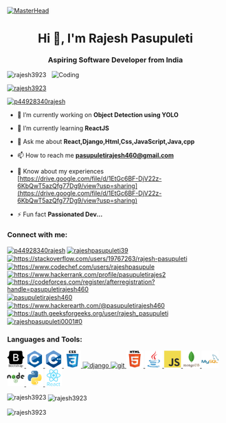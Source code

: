 [![MasterHead](https://media.giphy.com/media/v1.Y2lkPTc5MGI3NjExbjRqcGh0dmRtcnl5cDZsMXB6M3FrNnliOHAwZmw2YzByeHlwcHpieCZlcD12MV9pbnRlcm5hbF9naWZfYnlfaWQmY3Q9Zw/qgQUggAC3Pfv687qPC/giphy.gif)](https://rishavchanda.io)
<h1 align="center">Hi 👋, I'm Rajesh Pasupuleti</h1>
<h3 align="center">Aspiring Software Developer from India</h3>
<img align="right" alt="Coding" width="400" src="https://cdn.dribbble.com/users/1162077/screenshots/3848914/programmer.gif"/>

<p align="left"> <img src="https://komarev.com/ghpvc/?username=rajesh3923&label=Profile%20views&color=0e75b6&style=flat" alt="rajesh3923" /> </p>

<p align="left"> <a href="https://github.com/ryo-ma/github-profile-trophy"><img src="https://github-profile-trophy.vercel.app/?username=rajesh3923" alt="rajesh3923" /></a> </p>

<p align="left"> <a href="https://twitter.com/p44928340rajesh" target="blank"><img src="https://img.shields.io/twitter/follow/p44928340rajesh?logo=twitter&style=for-the-badge" alt="p44928340rajesh" /></a> </p>

- 🔭 I’m currently working on **Object Detection using YOLO**

- 🌱 I’m currently learning **ReactJS**

- 💬 Ask me about **React,Django,Html,Css,JavaScript,Java,cpp**

- 📫 How to reach me **pasupuletirajesh460@gmail.com**

- 📄 Know about my experiences [https://drive.google.com/file/d/1EtGc6BF-DjV22z-6KbQwT5azQfg77Dg9/view?usp=sharing](https://drive.google.com/file/d/1EtGc6BF-DjV22z-6KbQwT5azQfg77Dg9/view?usp=sharing)

- ⚡ Fun fact **Passionated Dev...**

<h3 align="left">Connect with me:</h3>
<p align="left">
<a href="https://twitter.com/p44928340rajesh" target="blank"><img align="center" src="https://raw.githubusercontent.com/rahuldkjain/github-profile-readme-generator/master/src/images/icons/Social/twitter.svg" alt="p44928340rajesh" height="30" width="40" /></a>
<a href="https://linkedin.com/in/rajeshpasupuleti39" target="blank"><img align="center" src="https://raw.githubusercontent.com/rahuldkjain/github-profile-readme-generator/master/src/images/icons/Social/linked-in-alt.svg" alt="rajeshpasupuleti39" height="30" width="40" /></a>
<a href="https://stackoverflow.com/users/https://stackoverflow.com/users/19767263/rajesh-pasupuleti" target="blank"><img align="center" src="https://raw.githubusercontent.com/rahuldkjain/github-profile-readme-generator/master/src/images/icons/Social/stack-overflow.svg" alt="https://stackoverflow.com/users/19767263/rajesh-pasupuleti" height="30" width="40" /></a>
<a href="https://www.codechef.com/users/https://www.codechef.com/users/rajeshpasupule" target="blank"><img align="center" src="https://cdn.jsdelivr.net/npm/simple-icons@3.1.0/icons/codechef.svg" alt="https://www.codechef.com/users/rajeshpasupule" height="30" width="40" /></a>
<a href="https://www.hackerrank.com/https://www.hackerrank.com/profile/pasupuletirajes2" target="blank"><img align="center" src="https://raw.githubusercontent.com/rahuldkjain/github-profile-readme-generator/master/src/images/icons/Social/hackerrank.svg" alt="https://www.hackerrank.com/profile/pasupuletirajes2" height="30" width="40" /></a>
<a href="https://codeforces.com/profile/https://codeforces.com/register/afterregistration?handle=pasupuletirajesh460" target="blank"><img align="center" src="https://raw.githubusercontent.com/rahuldkjain/github-profile-readme-generator/master/src/images/icons/Social/codeforces.svg" alt="https://codeforces.com/register/afterregistration?handle=pasupuletirajesh460" height="30" width="40" /></a>
<a href="https://www.leetcode.com/pasupuletirajesh460" target="blank"><img align="center" src="https://raw.githubusercontent.com/rahuldkjain/github-profile-readme-generator/master/src/images/icons/Social/leet-code.svg" alt="pasupuletirajesh460" height="30" width="40" /></a>
<a href="https://www.hackerearth.com/https://www.hackerearth.com/@pasupuletirajesh460" target="blank"><img align="center" src="https://raw.githubusercontent.com/rahuldkjain/github-profile-readme-generator/master/src/images/icons/Social/hackerearth.svg" alt="https://www.hackerearth.com/@pasupuletirajesh460" height="30" width="40" /></a>
<a href="https://auth.geeksforgeeks.org/user/https://auth.geeksforgeeks.org/user/rajesh_pasupuleti" target="blank"><img align="center" src="https://raw.githubusercontent.com/rahuldkjain/github-profile-readme-generator/master/src/images/icons/Social/geeks-for-geeks.svg" alt="https://auth.geeksforgeeks.org/user/rajesh_pasupuleti" height="30" width="40" /></a>
<a href="https://discord.gg/rajeshpasupuleti0001#0" target="blank"><img align="center" src="https://raw.githubusercontent.com/rahuldkjain/github-profile-readme-generator/master/src/images/icons/Social/discord.svg" alt="rajeshpasupuleti0001#0" height="30" width="40" /></a>
</p>

<h3 align="left">Languages and Tools:</h3>
<p align="left"> <a href="https://getbootstrap.com" target="_blank" rel="noreferrer"> <img src="https://raw.githubusercontent.com/devicons/devicon/master/icons/bootstrap/bootstrap-plain-wordmark.svg" alt="bootstrap" width="40" height="40"/> </a> <a href="https://www.cprogramming.com/" target="_blank" rel="noreferrer"> <img src="https://raw.githubusercontent.com/devicons/devicon/master/icons/c/c-original.svg" alt="c" width="40" height="40"/> </a> <a href="https://www.w3schools.com/cpp/" target="_blank" rel="noreferrer"> <img src="https://raw.githubusercontent.com/devicons/devicon/master/icons/cplusplus/cplusplus-original.svg" alt="cplusplus" width="40" height="40"/> </a> <a href="https://www.w3schools.com/css/" target="_blank" rel="noreferrer"> <img src="https://raw.githubusercontent.com/devicons/devicon/master/icons/css3/css3-original-wordmark.svg" alt="css3" width="40" height="40"/> </a> <a href="https://www.djangoproject.com/" target="_blank" rel="noreferrer"> <img src="https://cdn.worldvectorlogo.com/logos/django.svg" alt="django" width="40" height="40"/> </a> <a href="https://git-scm.com/" target="_blank" rel="noreferrer"> <img src="https://www.vectorlogo.zone/logos/git-scm/git-scm-icon.svg" alt="git" width="40" height="40"/> </a> <a href="https://www.w3.org/html/" target="_blank" rel="noreferrer"> <img src="https://raw.githubusercontent.com/devicons/devicon/master/icons/html5/html5-original-wordmark.svg" alt="html5" width="40" height="40"/> </a> <a href="https://www.java.com" target="_blank" rel="noreferrer"> <img src="https://raw.githubusercontent.com/devicons/devicon/master/icons/java/java-original.svg" alt="java" width="40" height="40"/> </a> <a href="https://developer.mozilla.org/en-US/docs/Web/JavaScript" target="_blank" rel="noreferrer"> <img src="https://raw.githubusercontent.com/devicons/devicon/master/icons/javascript/javascript-original.svg" alt="javascript" width="40" height="40"/> </a> <a href="https://www.mongodb.com/" target="_blank" rel="noreferrer"> <img src="https://raw.githubusercontent.com/devicons/devicon/master/icons/mongodb/mongodb-original-wordmark.svg" alt="mongodb" width="40" height="40"/> </a> <a href="https://www.mysql.com/" target="_blank" rel="noreferrer"> <img src="https://raw.githubusercontent.com/devicons/devicon/master/icons/mysql/mysql-original-wordmark.svg" alt="mysql" width="40" height="40"/> </a> <a href="https://nodejs.org" target="_blank" rel="noreferrer"> <img src="https://raw.githubusercontent.com/devicons/devicon/master/icons/nodejs/nodejs-original-wordmark.svg" alt="nodejs" width="40" height="40"/> </a> <a href="https://www.python.org" target="_blank" rel="noreferrer"> <img src="https://raw.githubusercontent.com/devicons/devicon/master/icons/python/python-original.svg" alt="python" width="40" height="40"/> </a> <a href="https://reactjs.org/" target="_blank" rel="noreferrer"> <img src="https://raw.githubusercontent.com/devicons/devicon/master/icons/react/react-original-wordmark.svg" alt="react" width="40" height="40"/> </a> </p>

<p><img align="left" src="https://github-readme-stats.vercel.app/api/top-langs?username=rajesh3923&show_icons=true&locale=en&layout=compact" alt="rajesh3923" /></p>

<p>&nbsp;<img align="center" src="https://github-readme-stats.vercel.app/api?username=rajesh3923&show_icons=true&locale=en" alt="rajesh3923" /></p>

<p><img align="center" src="https://github-readme-streak-stats.herokuapp.com/?user=rajesh3923&" alt="rajesh3923" /></p>
